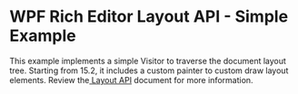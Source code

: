 # WPF Rich Editor Layout API - Simple Example


This example implements a simple Visitor to traverse the document layout tree. Starting from 15.2, it includes a custom painter to custom draw layout elements. Review the<a href="http://help.devexpress.com/#WindowsForms/CustomDocument114069"> Layout API</a> document for more information.

<br/>



